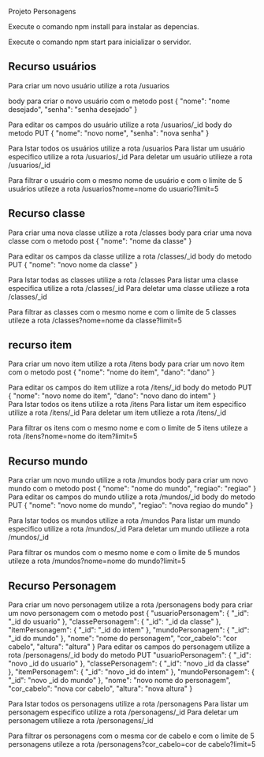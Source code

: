 Projeto Personagens 

Execute o comando npm install para instalar as depencias.

Execute o comando npm start para inicializar o servidor.

Recurso usuários 
-----------------

Para criar um novo usuário utilize a rota /usuarios

body para criar o novo usuário com o metodo post 
{
    "nome": "nome desejado",
    "senha": "senha desejado" 
}  

Para editar os campos do usuário utilize a rota /usuarios/_id
body do metodo PUT
{
    "nome": "novo nome",
    "senha": "nova senha" 
}  

Para lstar todos os usuários utilize a rota /usuarios
Para listar um usuário especifico utilize a rota /usuarios/_id
Para deletar um usuário utilieze a rota /usuarios/_id 

Para filtrar o usuário com o mesmo nome de usuário e com o limite de 5 usuários utileze a rota /usuarios?nome=nome do usuario?limit=5

Recurso classe
----------------

Para criar uma nova classe utilize a rota /classes
body para criar uma nova classe com o metodo post 
{
    "nome": "nome da classe"
}  

Para editar os campos da classe utilize a rota /classes/_id
body do metodo PUT
{
    "nome": "novo nome da classe"
}  

Para lstar todas as classes utilize a rota /classes
Para listar uma classe especifica utilize a rota /classes/_id
Para deletar uma classe utilieze a rota /classes/_id 

Para filtrar as classes com o mesmo nome e com o limite de 5 classes utileze a rota /classes?nome=nome da classe?limit=5

recurso item
---------------

Para criar um novo item utilize a rota /itens
body para criar um novo item com o metodo post 
{
    "nome": "nome do item",
    "dano": "dano"
}  

Para editar os campos do item utilize a rota /itens/_id
body do metodo PUT
{
    "nome": "novo nome do item",
    "dano": "novo dano do intem"
}  
Para lstar todos os itens utilize a rota /itens
Para listar um item especifico utilize a rota /itens/_id
Para deletar um item utilieze a rota /itens/_id 

Para filtrar os itens com o mesmo nome e com o limite de 5 itens utileze a rota /itens?nome=nome do item?limit=5

Recurso mundo
--------------

Para criar um novo mundo utilize a rota /mundos
body para criar um novo mundo com o metodo post 
{
    "nome": "nome do mundo",
    "regiao": "regiao"
} 
Para editar os campos do mundo utilize a rota /mundos/_id
body do metodo PUT
{
    "nome": "novo nome do mundo",
    "regiao": "nova regiao do mundo"
}  

Para lstar todos os mundos utilize a rota /mundos
Para listar um mundo especifico utilize a rota /mundos/_id
Para deletar um mundo utilieze a rota /mundos/_id 

Para filtrar os mundos com o mesmo nome e com o limite de 5 mundos utileze a rota /mundos?nome=nome do mundo?limit=5

Recurso Personagem
-------------------

Para criar um novo personagem utilize a rota /personagens
body para criar um novo personagem com o metodo post 
{
    "usuarioPersonagem": {
    	"_id": "_id do usuario"
    },
    "classePersonagem": {
    	"_id": "_id da classe"
    },
     "itemPersonagem": {
    	"_id": "_id do intem"
    },
     "mundoPersonagem": {
    	"_id": "_id do mundo"
    },
    "nome": "nome do personagem",
    "cor_cabelo": "cor cabelo",
    "altura": "altura"
}
Para editar os campos do personagem utilize a rota /personagens/_id
body do metodo PUT
"usuarioPersonagem": {
    	"_id": "novo _id do usuario"
    },
    "classePersonagem": {
    	"_id": "novo _id da classe"
    },
     "itemPersonagem": {
    	"_id": "novo _id do intem"
    },
     "mundoPersonagem": {
    	"_id": "novo _id do mundo"
    },
    "nome": "novo nome do personagem",
    "cor_cabelo": "nova cor cabelo",
    "altura": "nova altura"
}

Para lstar todos os personagens utilize a rota /personagens
Para listar um personagem especifico utilize a rota /personagens/_id
Para deletar um personagem utilieze a rota /personagens/_id 

Para filtrar os personagens com o mesma cor de cabelo e com o limite de 5 personagens utileze a rota /personagens?cor_cabelo=cor de cabelo?limit=5






